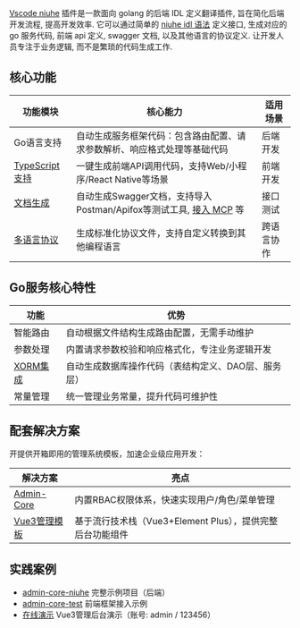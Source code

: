 [Vscode niuhe](https://marketplace.visualstudio.com/items?itemName=dequan.niuhe) 插件是一款面向 golang 的后端 IDL 定义翻译插件, 旨在简化后端开发流程, 提高开发效率. 它可以通过简单的 [niuhe idl 语法](../chapter2/section3.md) 定义接口, 生成对应的 go 服务代码, 前端 api 定义, swagger 文档, 以及其他语言的协议定义. 让开发人员专注于业务逻辑, 而不是繁琐的代码生成工作.

## 核心功能

| 功能模块 | 核心能力 | 适用场景 |
| --- | --- | --- |
| Go语言支持 | 自动生成服务框架代码：包含路由配置、请求参数解析、响应格式处理等基础代码 | 后端开发 |
| [TypeScript支持](../chapter3/section3.md) | 一键生成前端API调用代码，支持Web/小程序/React Native等场景 | 前端开发 |
| [文档生成](../chapter3/section2.md) | 自动生成Swagger文档，支持导入Postman/Apifox等测试工具, [接入 MCP](../chapter3/section4.md) 等 | 接口测试 |
| [多语言协议](../chapter4/section2.md) | 生成标准化协议文件，支持自定义转换到其他编程语言 | 跨语言协作 |

## Go服务核心特性
| 功能 | 优势 |
| --- | --- |
| 智能路由 | 自动根据文件结构生成路由配置，无需手动维护 |
| 参数处理 | 内置请求参数校验和响应格式化，专注业务逻辑开发 |
| [XORM集成](../chapter4/section1.md) | 自动生成数据库操作代码（表结构定义、DAO层、服务层） |
| 常量管理 | 统一管理业务常量，提升代码可维护性 |

## 配套解决方案
开提供开箱即用的管理系统模板，加速企业级应用开发：

| 解决方案 | 亮点 |
| --- | --- |
| [Admin-Core](../chapter5/section1.md) | 内置RBAC权限体系，快速实现用户/角色/菜单管理 |
| [Vue3管理模板](../chapter5/section4.md) | 基于流行技术栈（Vue3+Element Plus），提供完整后台功能组件 |

## 实践案例
- [admin-core-niuhe](https://github.com/ma-guo/admin-core-niuhe) 完整示例项目（后端）
- [admin-core-test](https://github.com/ma-guo/admin-core-test) 前端框架接入示例 
- [在线演示](http://admindemo.zuxing.net) Vue3管理后台演示（账号: admin / 123456）

